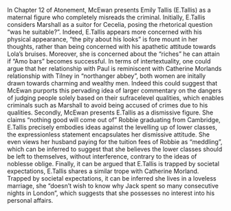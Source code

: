 In Chapter 12 of Atonement, McEwan presents Emily Tallis (E.Tallis) as a maternal figure who completely
misreads the criminal. Initially, E.Tallis considers Marshall as a suitor for Cecelia, posing the rhetorical
question “was he suitable?”. Indeed, E.Tallis appears more concerned with his physical appearance, “the
pity about his looks” is fore mount in her thoughts, rather than being concerned with his apathetic
attitude towards Lola’s bruises. Moreover, she is concerned about the “riches” he can attain if “Amo
bars” becomes successful. In terms of intertextuality, one could argue that her relationship with Paul is
reminiscent with Catherine Morlands relationship with Tilney in “northanger abbey”, both women are
initally drawn towards charming and wealthy men. Indeed this could suggest that McEwan purports this
pervading idea of larger commentary on the dangers of judging people solely based on their sufracelevel qualities, which enables criminals such as Marshall to avoid being accused of crimes due to his
qualities.
Secondly, McEwan presents E.Tallis as a dismissive figure. She claims “nothing good will come out of”
Robbie graduating from Cambridge, E.Tallis precisely embodies ideas against the levelling up of lower
classes, the expressionless statement encapsulates her dismissive attitude. She even views her husband
paying for the tuition fees of Robbie as “meddling”, which can be inferred to suggest that she believes
the lower classes should be left to themselves, without interference, contrary to the ideas of noblesse
oblige.
Finally, it can be argued that E.Tallis is trapped by societal expectations, E.Tallis shares a similar trope
with Catherine Morland. Trapped by societal expectations, it can be inferred she lives in a loveless
marriage, she “doesn’t wish to know why Jack spent so many consecutive nights in London”, which
suggests that she possesses no interest into his personal affairs. 
